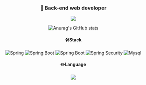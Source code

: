 <div align=center>
  
### 👋 Back-end web developer

  <a href="" target="_blank"><img src="https://img.shields.io/badge/notion-000000?style=for-the-badge&logo=notion&logoColor=white"/></a>

![Anurag's GitHub stats](https://github-readme-stats.vercel.app/api?username=yawning5&show_icons=true&theme=radical)


<!-- <summary><h2>:book:Studying</h2></summary> -->


#### 🛠️Stack
![Spring](https://img.shields.io/badge/spring-6DB33F?style=for-the-badge&logo=spring&logoColor=white)
![Spring Boot](https://img.shields.io/badge/spring_data_jdbc-6DB33F?style=for-the-badge&logo=springboot&logoColor=white)
![Spring Boot](https://img.shields.io/badge/spring_data_jpa-6DB33F?style=for-the-badge&logo=springboot&logoColor=white)
![Spring Security](https://img.shields.io/badge/spring_security-6DB33F?style=for-the-badge&logo=springsecurity&logoColor=white)
![Mysql](https://img.shields.io/badge/mysql-4479A1?style=for-the-badge&logo=mysql&logoColor=white)

#### ✏️Language
<img src="https://img.shields.io/badge/java-%23007396.svg?&style=for-the-badge&logo=java&logoColor=white" />

  
  <div/>
<!--
**yawning5/yawning5** is a ✨ _special_ ✨ repository because its `README.md` (this file) appears on your GitHub profile.

Here are some ideas to get you started:

- 🔭 I’m currently working on ...
- 🌱 I’m currently learning ...
- 👯 I’m looking to collaborate on ...
- 🤔 I’m looking for help with ...
- 💬 Ask me about ...
- 📫 How to reach me: ...
- 😄 Pronouns: ...
- ⚡ Fun fact: ...
-->
